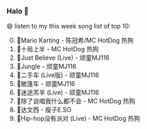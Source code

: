 

### Halo 👋

😄 listen to my this week song list of top 10:

0. 🌈Mario Karting - 陈冠希/MC HotDog 热狗
1. 🌈十局上半 - MC HotDog 热狗
2. 🌈Just Believe (Live) - 顽童MJ116
3. 🌈Jungle - 顽童MJ116
4. 🌈二手车 (Live版) - 顽童MJ116
5. 🌈敞篷车 - 顽童MJ116
6. 🌈迷途羔羊 (Live) - 顽童MJ116
7. 🌈除了说唱我什么都不会 - MC HotDog 热狗
8. 🌈达文西 - 瘦子E.SO
9. 🌈Hip-hop没有派对 (Live) - MC HotDog 热狗

